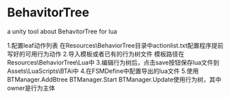 # BehavitorTree
a unity tool about BehavitorTree for lua

1.配置leaf动作列表
在Resources\BehaviorTree目录中actionlist.txt配置程序提前写好的可用行为动作
2.导入模板或者已有的行为树文件
模板路径在Resources\BehaviorTree\Lua中
3.编辑行为树后，点击save按钮保存lua文件到Assets\LuaScripts\BTAi中
4.在FSMDefine中配置导出的lua文件
5.使用BTManager.AddBtree BTManager.Start BTManager.Update使用行为树，其中owner是行为主体
